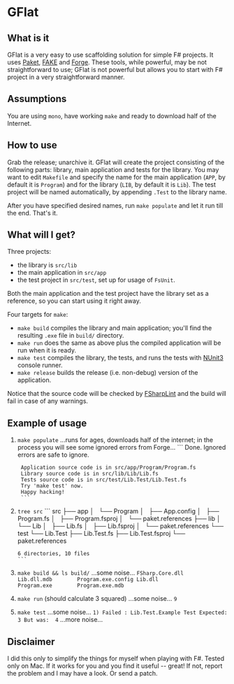 # GFlat

## What is it

GFlat is a very easy to use scaffolding solution for simple F# projects. It uses
[Paket](https://github.com/fsprojects/Paket),
[FAKE](https://fsharp.github.io/FAKE/) and
[Forge](https://github.com/fsharp-editing/Forge). These tools, while powerful,
may be not straightforward to use; GFlat is not powerful but allows you to start
with F# project in a very straightforward manner.

## Assumptions

You are using `mono`, have working `make` and ready to download half of the
Internet.

## How to use

Grab the release; unarchive it. GFlat will create the project consisting of the
following parts: library, main application and tests for the library. You may
want to edit `Makefile` and specify the name for the main application (`APP`, by
default it is `Program`) and for the library (`LIB`, by default it is `Lib`).
The test project will be named automatically, by appending `.Test` to the
library name.

After you have specified desired names, run `make populate` and let it run till
the end. That's it.

## What will I get?

Three projects:
* the library is `src/lib`
* the main application in `src/app`
* the test project in `src/test`, set up for usage of `FsUnit`.

Both the main application and the test project have the library set as a
reference, so you can start using it right away.

Four targets for `make`:
* `make build` compiles the library and main application; you'll find the
  resulting `.exe` file in `build/` directory.
* `make run` does the same as above plus the compiled application will be run
  when it is ready.
* `make test` compiles the library, the tests, and runs the tests with
  [NUnit3](http://nunit.org/) console runner.
* `make release` builds the release (i.e. non-debug) version of the application. 

Notice that the source code will be checked by
[FSharpLint](http://fsprojects.github.io/FSharpLint/) and the build will fail in
case of any warnings.

## Example of usage

1. `make populate`
        ...runs for ages, downloads half of the internet; in the process you
        will see some ignored errors from Forge...
        ```
        Done.
        Ignored errors are safe to ignore.

        Application source code is in src/app/Program/Program.fs
        Library source code is in src/lib/Lib/Lib.fs
        Tests source code is in src/test/Lib.Test/Lib.Test.fs
        Try 'make test' now.
        Happy hacking!
        ```
 2. `tree src`
        ```
        src
        ├── app
        │   └── Program
        │       ├── App.config
        │       ├── Program.fs
        │       ├── Program.fsproj
        │       └── paket.references
        ├── lib
        │   └── Lib
        │       ├── Lib.fs
        │       ├── Lib.fsproj
        │       └── paket.references
        └── test
            └── Lib.Test
                ├── Lib.Test.fs
                ├── Lib.Test.fsproj
                └── paket.references

        6 directories, 10 files
        ```
 3. `make build && ls build/`
        ...some noise...
        ```
        FSharp.Core.dll    Lib.dll.mdb        Program.exe.config
        Lib.dll            Program.exe        Program.exe.mdb
        ```
 4. `make run` (should calculate 3 squared)
        ...some noise...
        ```
        9
        ```
 5. `make test`
        ...some noise...
        ```
        1) Failed : Lib.Test.Example Test
          Expected: 3
          But was:  4
        ```
        ...more noise...
 
 ## Disclaimer
 
 I did this only to simplify the things for myself when playing with F#. Tested
 only on Mac. If it works for you and you find it useful -- great! If not,
 report the problem and I may have a look. Or send a patch.
